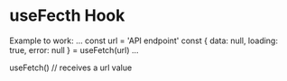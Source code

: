 # useFecth Hook

Example to work:
...
    const url = 'API endpoint'
    const { data: null, loading: true, error: null } = useFetch(url)
...

useFetch() // receives a url value